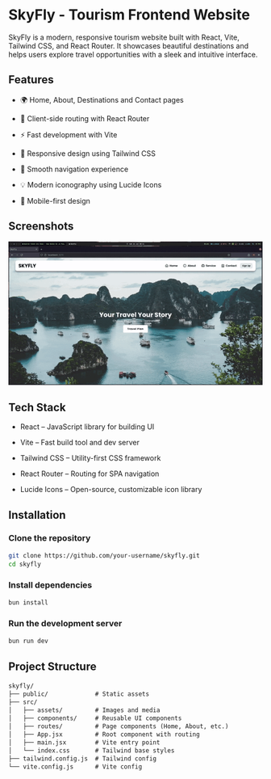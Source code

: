 # SkyFly - Tourism Frontend Website
SkyFly is a modern, responsive tourism website built with React, Vite, Tailwind CSS, and React Router. It showcases beautiful destinations and helps users explore travel opportunities with a sleek and intuitive interface.

## Features
* 🌍 Home, About, Destinations and Contact pages

* 🔀 Client-side routing with React Router

* ⚡ Fast development with Vite

* 🎨 Responsive design using Tailwind CSS

* 🧭 Smooth navigation experience

* 💡 Modern iconography using Lucide Icons

* 📱 Mobile-first design

## Screenshots
![SkyFly Demo](public/screenshot.gif)

## Tech Stack

* React – JavaScript library for building UI

* Vite – Fast build tool and dev server

* Tailwind CSS – Utility-first CSS framework

* React Router – Routing for SPA navigation

* Lucide Icons – Open-source, customizable icon library

## Installation
 ### Clone the repository

```bash
git clone https://github.com/your-username/skyfly.git
cd skyfly
```
### Install dependencies

```bash
bun install
```
### Run the development server
```bash
bun run dev
```

## Project Structure

```
skyfly/
├── public/             # Static assets
├── src/
│   ├── assets/         # Images and media
│   ├── components/     # Reusable UI components
│   ├── routes/         # Page components (Home, About, etc.)
│   ├── App.jsx         # Root component with routing
│   ├── main.jsx        # Vite entry point
│   └── index.css       # Tailwind base styles
├── tailwind.config.js  # Tailwind config
└── vite.config.js      # Vite config
```
